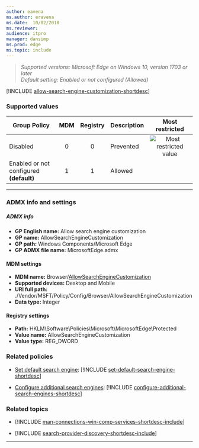 ```yaml
---
author: eavena
ms.author: eravena
ms.date:  10/02/2018
ms.reviewer:
audience: itpro
manager: dansimp
ms.prod: edge
ms.topic: include
---
```


<!-- ## Allow search engine customization -->
>*Supported versions: Microsoft Edge on Windows 10, version 1703 or later*<br>
>*Default setting:  Enabled or not configured (Allowed)*

[!INCLUDE [allow-search-engine-customization-shortdesc](../shortdesc/allow-search-engine-customization-shortdesc.md)]

### Supported values

|                Group Policy                | MDM | Registry | Description |                 Most restricted                  |
|--------------------------------------------|:---:|:--------:|-------------|:------------------------------------------------:|
|                  Disabled                  |  0  |    0     |  Prevented  | ![Most restricted value](../images/check-gn.png) |
| Enabled or not configured<br>**(default)** |  1  |    1     |   Allowed   |                                                  |

---

### ADMX info and settings

##### ADMX info
- **GP English name:** Allow search engine customization
- **GP name:** AllowSearchEngineCustomization
- **GP path:** Windows Components/Microsoft Edge
- **GP ADMX file name:** MicrosoftEdge.admx

#### MDM settings
- **MDM name:** Browser/[AllowSearchEngineCustomization](https://docs.microsoft.com/windows/client-management/mdm/policy-csp-browser#browser-allowsearchenginecustomization)
- **Supported devices:** Desktop and Mobile
- **URI full path:** ./Vendor/MSFT/Policy/Config/Browser/AllowSearchEngineCustomization
- **Data type:** Integer


#### Registry settings
- **Path:** HKLM\\Software\\Policies\\Microsoft\\MicrosoftEdge\\Protected
- **Value name:** AllowSearchEngineCustomization
- **Value type:** REG_DWORD


### Related policies

- [Set default search engine](../available-policies.md#set-default-search-engine): [!INCLUDE [set-default-search-engine-shortdesc](../shortdesc/set-default-search-engine-shortdesc.md)]

- [Configure additional search engines](../available-policies.md#configure-additional-search-engines): [!INCLUDE [configure-additional-search-engines-shortdesc](../shortdesc/configure-additional-search-engines-shortdesc.md)]

### Related topics

- [!INCLUDE [man-connections-win-comp-services-shortdesc-include](man-connections-win-comp-services-shortdesc-include.md)]

- [!INCLUDE [search-provider-discovery-shortdesc-include](search-provider-discovery-shortdesc-include.md)]

<hr>

